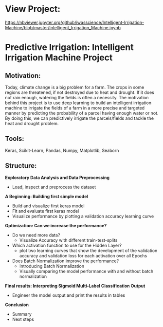 # View Project: 

https://nbviewer.jupyter.org/github/iwasscience/Intelligent-Irrigation-Machine/blob/master/Intelligent_Irrigation_Machine.ipynb

# Predictive Irrigation: Intelligent Irrigation Machine Project

## Motivation:

Today, climate change is a big problem for a farm. The crops in some regions are threatened, if not destroyed due to heat and drought. If it does not rain enough, watering the fields is often a necessity. The motivation behind this project is to use deep learning to build an intelligent irrigation machine to irrigate the fields of a farm in a more precise and targeted manner by predicting the probability of a parcel having enough water or not. By doing this, we can predictively irrigate the parcels/fields and tackle the heat and drought problem. 

## Tools:

Keras,
Scikit-Learn,
Pandas,
Numpy,
Matplotlib,
Seaborn


## Structure:

**Exploratory Data Analysis and Data Preprocessing**

  - Load, inspect and preprocess the dataset 
  
**A Beginning: Building first simple model**

  - Build and visualize first keras model 
  - Fit and evaluate first keras model
  - Visualize performance by plotting a validation accuracy learning curve
  
**Optimization: Can we increase the performance?**

  - Do we need more data?
    - Visualize Accuracy with different train-test-splits
  - Which activation function to use for the Hidden Layer?
    - plot two learning curves that show the development of the validation accuracy and validation loss for each activation
      over all Epochs 
  - Does Batch Normalization improve the performance?
    - Introducing Batch Normalization
    - Visually comparing the model performance with and without batch normalization

**Final results: Interpreting Sigmoid Multi-Label Classification Output**

- Engineer the model output and print the results in tables
    
**Conclusion**

  - Summary
  - Next steps

   
  
  
